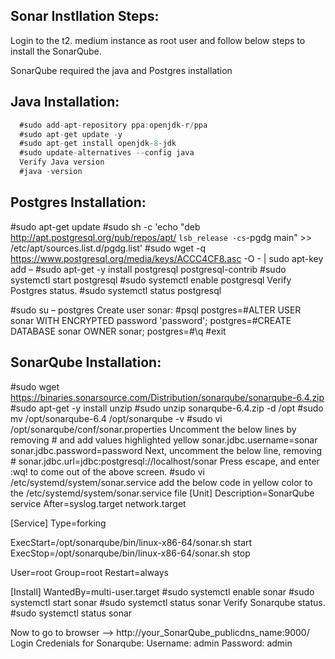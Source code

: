 ## Sonar Instllation Steps:

Login to the t2. medium instance as root user and follow below steps to install the SonarQube.

SonarQube required the java and Postgres installation

## Java Installation:
```Java Installation:
  #sudo add-apt-repository ppa:openjdk-r/ppa 
  #sudo apt-get update -y
  #sudo apt-get install openjdk-8-jdk
  #sudo update-alternatives --config java
  Verify Java version
  #java -version
```
 
## Postgres Installation:
#sudo apt-get update
#sudo sh -c 'echo "deb http://apt.postgresql.org/pub/repos/apt/ `lsb_release -cs`-pgdg main" >> /etc/apt/sources.list.d/pgdg.list'
#sudo wget -q https://www.postgresql.org/media/keys/ACCC4CF8.asc -O - | sudo apt-key add –
#sudo apt-get -y install postgresql postgresql-contrib
#sudo systemctl start postgresql
#sudo systemctl enable postgresql
Verify Postgres status.
#sudo systemctl status postgresql
 
#sudo su – postgres
Create user sonar:
#psql
postgres=#ALTER USER sonar WITH ENCRYPTED password 'password';
postgres=#CREATE DATABASE sonar OWNER sonar;
postgres=#\q
#exit
## SonarQube Installation:
#sudo wget https://binaries.sonarsource.com/Distribution/sonarqube/sonarqube-6.4.zip
#sudo apt-get -y install unzip
#sudo unzip sonarqube-6.4.zip -d /opt
#sudo mv /opt/sonarqube-6.4 /opt/sonarqube -v
#sudo vi /opt/sonarqube/conf/sonar.properties
Uncomment the below lines by removing # and add values highlighted yellow
sonar.jdbc.username=sonar
sonar.jdbc.password=password
Next, uncomment the below line, removing #
sonar.jdbc.url=jdbc:postgresql://localhost/sonar
Press escape, and enter :wq! to come out of the above screen.
#sudo vi /etc/systemd/system/sonar.service
add the below code in yellow color to the /etc/systemd/system/sonar.service file
[Unit]
Description=SonarQube service
After=syslog.target network.target

[Service]
Type=forking

ExecStart=/opt/sonarqube/bin/linux-x86-64/sonar.sh start
ExecStop=/opt/sonarqube/bin/linux-x86-64/sonar.sh stop

User=root
Group=root
Restart=always

[Install]
WantedBy=multi-user.target
#sudo systemctl enable sonar
#sudo systemctl start sonar
#sudo systemctl status sonar
Verify Sonarqube status.
#sudo systemctl status sonar
 
Now to go to browser --> http://your_SonarQube_publicdns_name:9000/
Login Credenials for Sonarqube:
Username: admin
Password: admin

